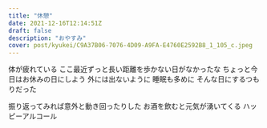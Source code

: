 ```yaml
---
title: "休憩"
date: 2021-12-16T12:14:51Z
draft: false
description: "おやすみ"
cover: post/kyukei/C9A37B06-7076-4D09-A9FA-E4760E2592B8_1_105_c.jpeg
---
```


体が疲れている
ここ最近ずっと長い距離を歩かない日がなかったな
ちょっと今日はお休みの日にしよう
外には出ないように
睡眠も多めに
そんな日にするつもりだった

振り返ってみれば意外と動き回ったりした
お酒を飲むと元気が湧いてくる
ハッピーアルコール

